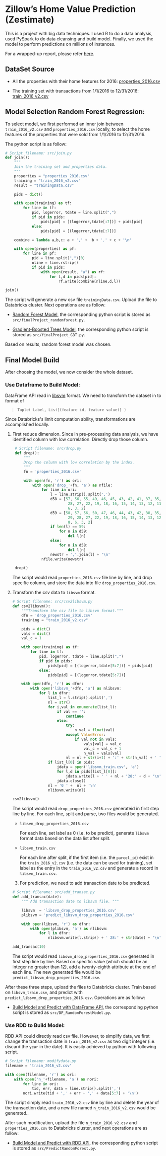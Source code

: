 # Zillow’s Home Value Prediction (Zestimate)

This is a project with big data techniques. I used R to do a data analysis, used PySpark to do data cleansing and build model. Finally, we used the model to perform predictions on millions of instances.

For a wrapped-up report, please refer [here](./FinalProjectReport.pdf).

## DataSet Source

- All the properties with their home features for 2016:
  [properties_2016.csv](https://www.kaggle.com/c/zillow-prize-1/download/properties_2016.csv.zip)

- The training set with transactions from 1/1/2016 to 12/31/2016:
  [train_2016_v2.csv](https://www.kaggle.com/c/zillow-prize-1/download/train_2016_v2.csv.zip)


## Model Selection Random Forest Regression:

To select model, we first performed an inner join between `train_2016_v2.csv`
and `properties_2016.csv` locally, to select the home features of the
properties that were sold from 1/1/2016 to 12/31/2016.

The python script is as follow:

```python
# Script filename: src/join.py
def join():
    """
    Join the training set and properties data.
    """
    properties = "properties_2016.csv"
    training = "train_2016_v2.csv"
    result = "trainingData.csv"

    pids = dict()

    with open(training) as tf:
        for line in tf:
            pid, logerror, tdate = line.split(",")
            if pid in pids:
                pids[pid] = [(logerror,tdate[:7])] + pids[pid]
            else:
                pids[pid] = [(logerror,tdate[:7])]

    combine = lambda a,b,c: a + ',' +  b + ',' + c + '\n'

    with open(properties) as pf:
        for line in pf:
            pid = line.split(",")[0]
            nline = line.rstrip()
            if pid in pids:
                with open(result, "a") as rf:
                    for l,d in pids[pid]:
                        rf.write(combine(nline,d,l))

join()
```

The script will generate a new csv file `trainingData.csv`. Upload the file to
Databricks cluster. Next operations are as follow:

- [Random Forest
  Model](https://databricks-prod-cloudfront.cloud.databricks.com/public/4027ec902e239c93eaaa8714f173bcfc/7299685736592057/2614468934209616/3042362412750717/latest.html),
  the corresponding python script is stored as
  `src/finalProject_randomforest.py`.

- [Gradient-Boosted Trees
  Model](https://databricks-prod-cloudfront.cloud.databricks.com/public/4027ec902e239c93eaaa8714f173bcfc/5516575657271442/1185864460293412/8718661597938584/latest.html),
  the corresponding python script is stored as `src/finalProject_GBT.py`.

Based on results, random forest model was chosen.

## Final Model Build

After choosing the model, we now consider the whole dataset.

### Use Dataframe to Build Model:

DataFrame API read in [libsvm](https://www.csie.ntu.edu.tw/~cjlin/libsvm/)
format. We need to transform the dataset in to format of

> `Tuple( Label, List[(feature id, feature value)] )`

Since Databricks's limit computation ability, transformations are accomplished
locally.

1. First reduce dimension. Since in pre-processing data analysis, we have
   identified column with low correlation. Directly drop those column.

   ```python
    # Script filename: src/drop.py
    def drop():
        """
        Drop the column with low correlation by the index.
        """
        fn = 'properties_2016.csv'

        with open(fn, 'r') as ori:
            with open('drop_'+fn, 'a') as nfile:
                for line in ori:
                    l = line.strip().split(',')
                    d58 = [57, 56, 55, 49, 46, 45, 43, 42, 41, 37, 35, 31, 30, 29,
                            28, 27, 22, 19, 18, 16, 15, 14, 13, 12, 11, 10, 9, 8,
                            6, 3, 2]
                    d59 = [58, 57, 56, 50, 47, 46, 44, 43, 42, 38, 35, 34, 31, 30,
                            29, 28, 27, 22, 19, 18, 16, 15, 14, 13, 12, 11, 10, 9,
                            8, 6, 3, 2]
                    if len(l) == 59:
                        for n in d59:
                            del l[n]
                    else:
                        for n in d58:
                            del l[n]
                    newstr = ','.join(l) + '\n'
                nfile.write(newstr)

    drop()
    ```

    The script would read `properties_2016.csv` file line by line, and drop
    specific column, and store the data into file `drop_properties_2016.csv`.

2. Transform the csv data to `libsvm` format.

    ```python
    # Script filename: src/csv2libsvm.py
    def csv2libsvm():
        """Transform the csv file to libsvm format."""
        dfn = 'drop_properties_2016.csv'
        training = "train_2016_v2.csv"

        pids = dict()
        vals = dict()
        val_c = 1

        with open(training) as tf:
            for line in tf:
                pid, logerror, tdate = line.split(",")
                if pid in pids:
                    pids[pid] = [(logerror,tdate[5:7])] + pids[pid]
                else:
                    pids[pid] = [(logerror,tdate[5:7])]

        with open(dfn, 'r') as dfnr:
            with open('libsvm_'+dfn, 'a') as nlibsvm:
                for l in dfnr:
                    list_l = l.strip().split(',')
                    nl = str()
                    for i,val in enumerate(list_l):
                        if val == '':
                            continue
                        else:
                            try:
                                n_val = float(val)
                            except ValueError:
                                if val not in vals:
                                    vals[val] = val_c
                                    val_c = val_c + 1
                                    n_val = vals[val]
                            nl = nl + str(i+1) + ':' + str(n_val) + ' '
                    if list_l[0] in pids:
                        jdata = open('libsvm_train.csv', 'a')
                        for l,d in pids[list_l[0]]:
                            jdata.write(l + ' ' + nl + '28:' + d + '\n')
                        jdata.close()
                    nl = '0 ' +  nl + '\n'
                    nlibsvm.write(nl)

    csv2libsvm()
    ```

    The script would read `drop_properties_2016.csv` generateid in first step
    line by line. For each line, split and parse, two files would be generated.

    + `libsvm_drop_properties_2016.csv`

      For each line, set label as 0 (i.e. to be predict), generate
      `libsvm` format data based on the data list after split.

    + `libsvm_train.csv`

      For each line after split, if the first item (i.e. the `parcel_id`) exist
      in the `train_2016_v2.csv` (i.e. the data can be used for training), set
      label as the entry in the `train_2016_v2.csv` and generate a record in
      `libsvm_train.csv`.

    3. For prediction, we need to add transaction date to be predicted.

    ```python
    # Script filename: src/add_transac.py
    def add_transac(date):
        """ Add transaction date to libsvm file. """

        libsvm  = 'libsvm_drop_properties_2016.csv'
        plibsvm = 'predict_libsvm_drop_properties_2016.csv'

        with open(libsvm, 'r') as dfnr:
            with open(plibsvm, 'a') as nlibsvm:
                for l in dfnr:
                    nlibsvm.write(l.strip() + ' 28:' + str(date) + '\n')

    add_transac(10)
    ```

    The script would read `libsvm_drop_properties_2016.csv` generated in first
    step line by line. Based on specific value (which should be an integer no
    greater than 12), add a twenty-eighth attribute at the end of each line.
    The new generated file would be `predict_libsvm_drop_properties_2016.csv`.

After these three steps, upload the files to Databricks cluster. Train based on
`libsvm_train.csv`, and predict with `predict_libsvm_drop_properties_2016.csv`.
Operations are as follow:

- [Build Model and Predict with DataFrame
  API](https://databricks-prod-cloudfront.cloud.databricks.com/public/4027ec902e239c93eaaa8714f173bcfc/7299685736592057/3514397187244983/3042362412750717/latest.html),
  the corresponding python script is stored as `src/DF_RandomForestModel.py`.

### Use RDD to Build Model:

RDD API could directly read csv file. However, to simplify data, we first
change the transaction date in `train_2016_v2.csv` as two digit integer (i.e.
discard the `year` in the date). It is easily achieved by python with following
script.

```python
# Script filename: modifydata.py
filename = 'train_2016_v2.csv'

with open(filename, 'r') as ori:
    with open('n_'+filename, 'a') as nori:
        for line in ori:
            tid, err, data = line.strip().split(',')
        nori.write(tid + ',' + err + ',' + data[5:7] + '\n')
```

The script simply read `train_2016_v2.csv` line by line and delete the year of
the transaction date, and a new file named `n_train_2016_v2.csv` would be
generated..

After such modification, upload the file `n_train_2016_v2.csv` and
`properties_2016.csv` to Databricks cluster, and next operations are as follow:

- [Build Model and Predict with RDD
  API](https://databricks-prod-cloudfront.cloud.databricks.com/public/4027ec902e239c93eaaa8714f173bcfc/7299685736592057/1213976575370233/3042362412750717/latest.html),
  the corresponding python script is stored as `src/PredictRandomForest.py`.
